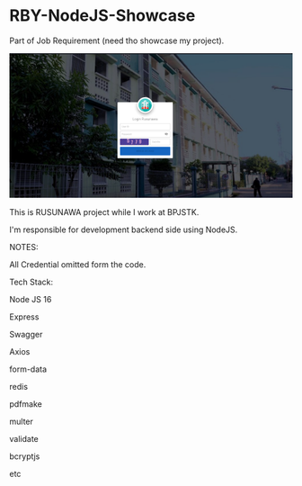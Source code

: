 # RBY-NodeJS-Showcase


Part of Job Requirement (need tho showcase my project).


![Alt text](rusunawa.png)


This is RUSUNAWA project while I work at BPJSTK.

I'm responsible for development backend side using NodeJS.


NOTES:

All Credential omitted form the code.



Tech Stack:

Node JS 16

Express

Swagger

Axios

form-data

redis

pdfmake

multer

validate

bcryptjs


etc

